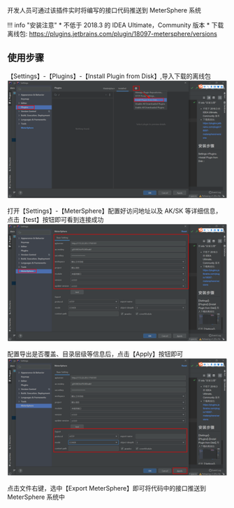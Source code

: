 开发人员可通过该插件实时将编写的接口代码推送到 MeterSphere 系统

!!! info "安装注意"
     * 不低于 2018.3 的 IDEA Ultimate，Community 版本
     * 下载离线包: https://plugins.jetbrains.com/plugin/18097-metersphere/versions
   
## 使用步骤
【Settings】-【Plugins】-【Install Plugin from Disk】,导入下载的离线包
![录制](../../img/user_manual/plugin_use/idea_plugin/idea_plugin_1.png)

打开【Settings】-【MeterSphere】配置好访问地址以及 AK/SK 等详细信息，点击【test】按钮即可看到连接成功
![录制](../../img/user_manual/plugin_use/idea_plugin/idea_plugin_2.png)

配置导出是否覆盖、目录层级等信息后，点击【Apply】按钮即可
![录制](../../img/user_manual/plugin_use/idea_plugin/idea_plugin_3.png)

点击文件右键，选中【Export MeterSphere】即可将代码中的接口推送到 MeterSphere 系统中